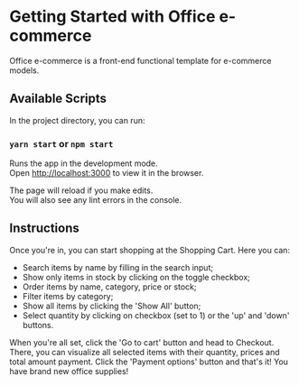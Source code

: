 # Getting Started with Office e-commerce

Office e-commerce is a front-end functional template for e-commerce models.

## Available Scripts

In the project directory, you can run:

### `yarn start` or `npm start`

Runs the app in the development mode.\
Open [http://localhost:3000](http://localhost:3000) to view it in the browser.

The page will reload if you make edits.\
You will also see any lint errors in the console.

## Instructions

Once you're in, you can start shopping at the Shopping Cart. Here you can:

- Search items by name by filling in the search input;
- Show only items in stock by clicking on the toggle checkbox;
- Order items by name, category, price or stock;
- Filter items by category;
- Show all items by clicking the 'Show All' button;
- Select quantity by clicking on checkbox (set to 1) or the 'up' and 'down' buttons.

When you're all set, click the 'Go to cart' button and head to Checkout.
There, you can visualize all selected items with their quantity, prices 
and total amount payment. Click the 'Payment options' button and that's 
it! You have brand new office supplies! 


